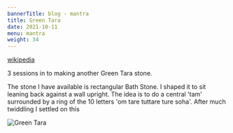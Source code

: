 ```yaml
---
bannerTitle: blog - mantra
title: Green Tara 
date: 2021-10-11
menu: mantra
weight: 34
---
```


[wikipedia](https://en.wikipedia.org/wiki/Tara_%28Buddhism%29)  

3 sessions in to making another Green Tara stone.

The stone I have available is rectangular Bath Stone. I shaped it to sit leaning back against a wall upright. The idea is to do a central 'tam' surrounded by a ring of the 10 letters 'om tare tuttare ture soha'. After much twiddling I settled on this

![Green Tara](/images/mani/tara-circle.png)
